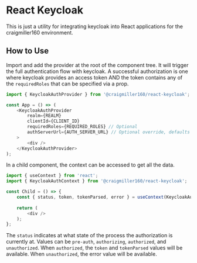 # React Keycloak

This is just a utility for integrating keycloak into React applications for the craigmiller160 environment.

## How to Use

Import and add the provider at the root of the component tree. It will trigger the full authentication flow with keycloak. A successful authorization is one where keycloak provides an access token AND the token contains any of the `requiredRoles` that can be specified via a prop.

```typescript jsx
import { KeycloakAuthProvider } from '@craigmiller160/react-keycloak';

const App = () => (
    <KeycloakAuthProvider
        realm={REALM}
        clientId={CLIENT_ID}
        requiredRoles={REQUIRED_ROLES} // Optional
        authServerUrl={AUTH_SERVER_URL} // Optional override, defaults to deployed auth server
    >
        <div />
    </KeycloakAuthProvider>
);
```

In a child component, the context can be accessed to get all the data.

```typescript jsx
import { useContext } from 'react';
import { KeycloakAuthContext } from '@craigmiller160/react-keycloak';

const Child = () => {
    const { status, token, tokenParsed, error } = useContext(KeycloakAuthContext);
    
    return (
        <div />
    );
};
```

The `status` indicates at what state of the process the authorization is currently at. Values can be `pre-auth`, `authorizing`, `authorized`, and `unauthorized`. When `authorized`, the `token` and `tokenParsed` values will be available. When `unauthorized`, the error value will be available.
